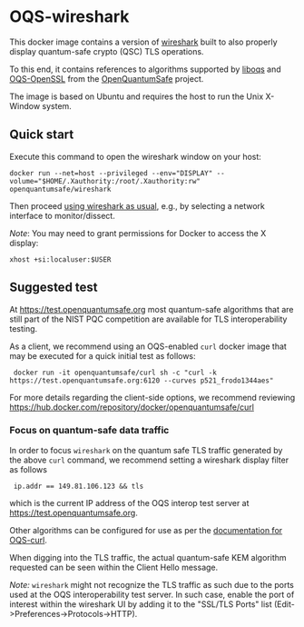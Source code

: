 # OQS-wireshark

This docker image contains a version of [wireshark](https://www.wireshark.org/) built to also properly display quantum-safe crypto (QSC) TLS operations.

To this end, it contains references to algorithms supported by [liboqs](https://github.com/open-quantum-safe/liboqs) and [OQS-OpenSSL](https://github.com/open-quantum-safe/openssl) from the [OpenQuantumSafe](https://openquantumsafe.org) project.

The image is based on Ubuntu and requires the host to run the Unix X-Window system.

## Quick start

Execute this command to open the wireshark window on your host:

    docker run --net=host --privileged --env="DISPLAY" --volume="$HOME/.Xauthority:/root/.Xauthority:rw" openquantumsafe/wireshark

Then proceed [using wireshark as usual](https://www.wireshark.org/docs/), e.g., by selecting a network interface to monitor/dissect.

*Note*: You may need to grant permissions for Docker to access the X display:

    xhost +si:localuser:$USER

## Suggested test

At https://test.openquantumsafe.org most quantum-safe algorithms that are still part of the NIST PQC competition are available for TLS interoperability testing.

As a client, we recommend using an OQS-enabled `curl` docker image that may be executed for a quick initial test as follows:

     docker run -it openquantumsafe/curl sh -c "curl -k https://test.openquantumsafe.org:6120 --curves p521_frodo1344aes"

For more details regarding the client-side options, we recommend reviewing https://hub.docker.com/repository/docker/openquantumsafe/curl

### Focus on quantum-safe data traffic 

In order to focus `wireshark` on the quantum safe TLS traffic generated by the above `curl` command, we recommend setting a wireshark display filter as follows

     ip.addr == 149.81.106.123 && tls

which is the current IP address of the OQS interop test server at https://test.openquantumsafe.org.

Other algorithms can be configured for use as per the [documentation for OQS-curl](https://hub.docker.com/repository/docker/openquantumsafe/curl).

When digging into the TLS traffic, the actual quantum-safe KEM algorithm requested can be seen within the Client Hello message.

*Note:* `wireshark` might not recognize the TLS traffic as such due to the ports used at the OQS interoperability test server. In such case, enable the port of interest within the wireshark UI by adding it to the "SSL/TLS Ports" list (Edit->Preferences->Protocols->HTTP).
